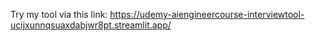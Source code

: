 Try my tool via this link:
https://udemy-aiengineercourse-interviewtool-ucijxunnqsuaxdabjwr8pt.streamlit.app/
